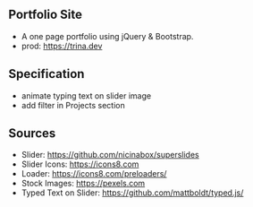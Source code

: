 ## Portfolio Site

- A one page portfolio using jQuery & Bootstrap.
- prod: https://trina.dev

## Specification

- animate typing text on slider image
- add filter in Projects section

## Sources

- Slider: https://github.com/nicinabox/superslides
- Slider Icons: https://icons8.com
- Loader: https://icons8.com/preloaders/
- Stock Images: https://pexels.com
- Typed Text on Slider: https://github.com/mattboldt/typed.js/
